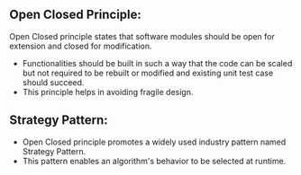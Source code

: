 Open Closed Principle:
-
Open Closed principle states that software modules should be open for extension and closed for modification.

- Functionalities should be built in such a way that the code can be scaled but not required to be rebuilt or modified and existing unit test case should succeed.
- This principle helps in avoiding fragile design.

Strategy Pattern:
-
- Open Closed principle promotes a widely used industry pattern named Strategy Pattern. 
- This pattern enables an algorithm's behavior to be selected at runtime.